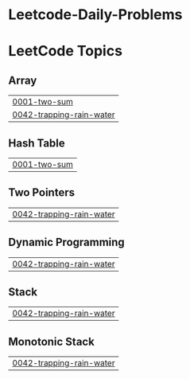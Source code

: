 # Leetcode-Daily-Problems
<!---LeetCode Topics Start-->
# LeetCode Topics
## Array
|  |
| ------- |
| [0001-two-sum](https://github.com/AakritiShory/Leetcode-Daily-Problems/tree/master/0001-two-sum) |
| [0042-trapping-rain-water](https://github.com/AakritiShory/Leetcode-Daily-Problems/tree/master/0042-trapping-rain-water) |
## Hash Table
|  |
| ------- |
| [0001-two-sum](https://github.com/AakritiShory/Leetcode-Daily-Problems/tree/master/0001-two-sum) |
## Two Pointers
|  |
| ------- |
| [0042-trapping-rain-water](https://github.com/AakritiShory/Leetcode-Daily-Problems/tree/master/0042-trapping-rain-water) |
## Dynamic Programming
|  |
| ------- |
| [0042-trapping-rain-water](https://github.com/AakritiShory/Leetcode-Daily-Problems/tree/master/0042-trapping-rain-water) |
## Stack
|  |
| ------- |
| [0042-trapping-rain-water](https://github.com/AakritiShory/Leetcode-Daily-Problems/tree/master/0042-trapping-rain-water) |
## Monotonic Stack
|  |
| ------- |
| [0042-trapping-rain-water](https://github.com/AakritiShory/Leetcode-Daily-Problems/tree/master/0042-trapping-rain-water) |
<!---LeetCode Topics End-->